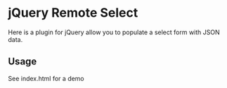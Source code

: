 jQuery Remote Select
====================

Here is a plugin for jQuery allow you to populate a select form with JSON data.

Usage
-----

See index.html for a demo
